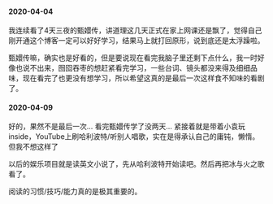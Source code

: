 
#### 2020-04-04

我连续看了4天三夜的甄嬛传，讲道理这几天正式在家上网课还是飘了，觉得自己刚开通这个博客一定可以好好学习，结果马上就打回原形，说到底还是太浮躁啦。

甄嬛传嘛，确实也是好看的，但是要说现在看完我脑子里还剩下点什么，我一时好像也说不出来，囫囵吞枣的想赶紧看完学习，一些台词、镜头都没来得及细细品味，现在看完了也更没有想学习，所以希望这真的是最后一次这样食不知味的看剧了。


#### 2020-04-09

好的，果然不是最后一次... 看完甄嬛传学了没两天... 紧接着就是带着小袁玩inside，YouTube上刷哈利波特/听别人唱歌，实在是得承认自己的庸钝，懒惰。但我不想这样了

以后的娱乐项目就是读英文小说了，先从哈利波特开始读吧。然后再把冰与火之歌看了。

阅读的习惯/技巧/能力真的是极其重要的。


